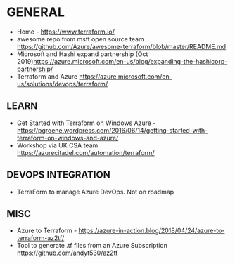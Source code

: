 # GENERAL

* Home - <https://www.terraform.io/>
* awesome repo from msft open source team <https://github.com/Azure/awesome-terraform/blob/master/README.md>
* Microsoft and Hashi expand partnership (Oct 2019)<https://azure.microsoft.com/en-us/blog/expanding-the-hashicorp-partnership/>
* Terraform and Azure <https://azure.microsoft.com/en-us/solutions/devops/terraform/>

## LEARN

* Get Started with Terraform on Windows Azure - <https://pgroene.wordpress.com/2016/06/14/getting-started-with-terraform-on-windows-and-azure/>
* Workshop via UK CSA team <https://azurecitadel.com/automation/terraform/>

## DEVOPS INTEGRATION

* TerraForm to manage Azure DevOps.  Not on roadmap

## MISC

* Azure to Terraform - <https://azure-in-action.blog/2018/04/24/azure-to-terraform-az2tf/>
* Tool to generate .tf files from an Azure Subscription <https://github.com/andyt530/az2tf>
